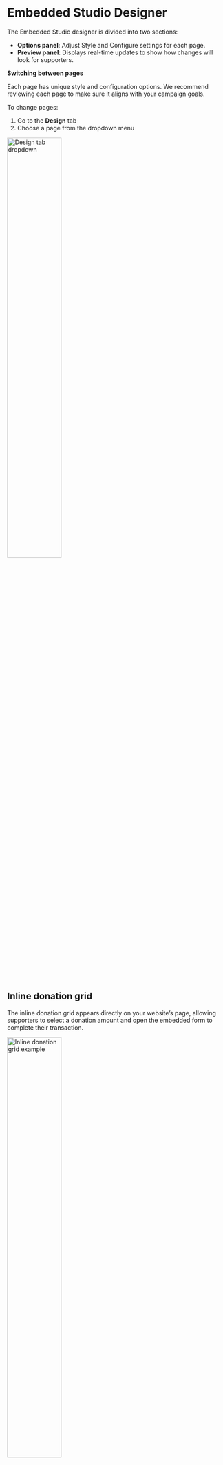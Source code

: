 <style type="text/css" rel="stylesheet">
img { width: 50%; margin:auto!important; }
</style>

# Embedded Studio Designer

The Embedded Studio designer is divided into two sections:

- **Options panel**: Adjust Style and Configure settings for each page.
- **Preview panel**: Displays real-time updates to show how changes will look for supporters.

**Switching between pages**

Each page has unique style and configuration options. We recommend reviewing each page to make sure it aligns with your campaign goals.

To change pages:

1. Go to the **Design** tab
2. Choose a page from the dropdown menu

![Design tab dropdown](https://learn.classy.org/rs/673-DCU-558/images/es-design-tab.png)

## Inline donation grid

The inline donation grid appears directly on your website’s page, allowing supporters to select a donation amount and open the embedded form to complete their transaction.

![Inline donation grid example](https://learn.classy.org/rs/673-DCU-558/images/inline-donation-grid.png)

**Styling options** for the inline donation grid:

- Border radius
- Button colors
- Background colors and opacity
- Drop shadow

**Configuration options** (found in the Configure tab):

- Donation frequencies and suggested amounts

## Embedded donation form

The embedded donation form overlays your website when a supporter selects the donate button or chooses an amount on the inline donation grid.

![Embedded donation form example](https://learn.classy.org/rs/673-DCU-558/images/embedded-donation-form.png)

**Styling options**:

- Border radius

### Content panel

Add a content panel to the form to showcase a donation’s impact and encourage giving.

To toggle on the panel:

1. Go to the **Configure** tab
2. Toggle the content panel on or off, then select it in the **Preview panel** to access its options

Next to Image, switch between **Content** and **Hero images** to adjust the panel's overall look.

#### Content

Add images, text, and sponsor logos to the panel to showcase how donations make an impact and encourage giving.

#### Hero image

Display a larger image spanning the entire panel with a heading on top.

### Recurring donation nudge

Recurring nudges help turn one-time gifts into sustainable monthly donors. When someone chooses a one-time gift between your highest and lowest options, this nudge suggests a smaller monthly donation that’s 25% of the selected amount.

![Recurring donation nudge example](https://learn.classy.org/rs/673-DCU-558/images/recurring-donation-nudge.png)

**To turn on the recurring donation nudge**:

1. Go to the **Settings** tab
2. Toggle it on under **Donation options**

The recurring nudge includes a graphic whose style, icon, and animation options you can edit.

### Donor covered fees nudge

The donor covered fees nudge prompts donors to cover transaction fees, ensuring that the full donation amount goes to the organization.

![Donor covered fees nudge example](https://learn.classy.org/rs/673-DCU-558/images/donor-covered-fees-nudge.png)

**To turn on the donor covered fees nudge**:

1. Go to the **Settings** tab
2. Toggle it on under **Donation options**

The donor covered fees nudge also includes a graphic with style, icon, and animation options you can edit.

### Thank you screen

The thank you screen appears after a transaction is complete. This page lets you show appreciation and encourages supporters to share the campaign with their network, increasing your campaign’s reach.

![Thank you screen example](https://learn.classy.org/rs/673-DCU-558/images/thank-you-screen.png)
